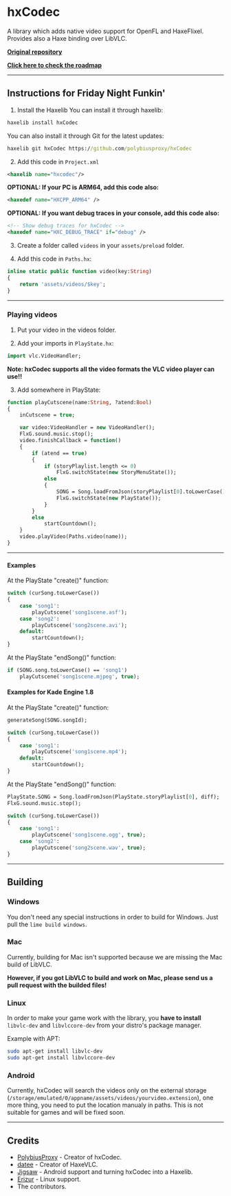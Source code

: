 # hxCodec

A library which adds native video support for OpenFL and HaxeFlixel. Provides also a Haxe binding over LibVLC.

**[Original repository](https://github.com/polybiusproxy/PolyEngine)**

**[Click here to check the roadmap](https://github.com/polybiusproxy/hxCodec/projects/1)**

--------------------------

## Instructions for Friday Night Funkin'

1. Install the Haxelib
You can install it through haxelib:
```cmd
haxelib install hxCodec
```

You can also install it through Git for the latest updates:
```cmd
haxelib git hxCodec https://github.com/polybiusproxy/hxCodec
```

2. Add this code in `Project.xml`
```xml
<haxelib name="hxcodec"/>
```

**OPTIONAL: If your PC is ARM64, add this code also:**
```xml
<haxedef name="HXCPP_ARM64" />
```

**OPTIONAL: If you want debug traces in your console, add this code also:**
```xml
<!-- Show debug traces for hxCodec -->
<haxedef name="HXC_DEBUG_TRACE" if="debug" />
```

3. Create a folder called `videos` in your `assets/preload` folder.

4. Add this code in `Paths.hx`:
```haxe
inline static public function video(key:String)
{
	return 'assets/videos/$key';
}
```

--------------------------

### Playing videos

1. Put your video in the videos folder.

2. Add your imports in `PlayState.hx`:
```haxe
import vlc.VideoHandler;
```

**Note: hxCodec supports all the video formats the VLC video player can use!!**

3. Add somewhere in PlayState:
```haxe
function playCutscene(name:String, ?atend:Bool)
{
	inCutscene = true;

	var video:VideoHandler = new VideoHandler();
	FlxG.sound.music.stop();
	video.finishCallback = function()
	{
		if (atend == true)
		{
			if (storyPlaylist.length <= 0)
				FlxG.switchState(new StoryMenuState());
			else
			{
				SONG = Song.loadFromJson(storyPlaylist[0].toLowerCase());
				FlxG.switchState(new PlayState());
			}
		}
		else
			startCountdown();
	}
	video.playVideo(Paths.video(name));
}
```

--------------------------

#### Examples

At the PlayState "create()" function:
```haxe
switch (curSong.toLowerCase())
{
	case 'song1':
		playCutscene('song1scene.asf');
	case 'song2':
		playCutscene('song2scene.avi');
	default:
		startCountdown();
}
```

At the PlayState "endSong()" function:
```haxe
if (SONG.song.toLowerCase() == 'song1')
	playCutscene('song1scene.mjpeg', true);
```

#### Examples for Kade Engine 1.8

At the PlayState "create()" function:
```haxe
generateSong(SONG.songId);

switch (curSong.toLowerCase())
{
	case 'song1':
		playCutscene('song1scene.mp4');
	default:
		startCountdown();
}

```

At the PlayState "endSong()" function:
```haxe
PlayState.SONG = Song.loadFromJson(PlayState.storyPlaylist[0], diff);
FlxG.sound.music.stop();

switch (curSong.toLowerCase())
{
	case 'song1':
		playCutscene('song1scene.ogg', true);
	case 'song2':
		playCutscene('song2scene.wav', true);
}
```

--------------------------

## Building

### Windows

You don't need any special instructions in order to build for Windows.
Just pull the `lime build windows`.

### Mac

Currently, building for Mac isn't supported because we are missing the Mac build of LibVLC.

**However, if you got LibVLC to build and work on Mac, please send us a pull request with the builded files!**

### Linux

In order to make your game work with the library, you **have to install** `libvlc-dev` and `libvlccore-dev` from your distro's package manager.

Example with APT:
```bash
sudo apt-get install libvlc-dev
sudo apt-get install libvlccore-dev
```

### Android

Currently, hxCodec will search the videos only on the external storage (`/storage/emulated/0/appname/assets/videos/yourvideo.extension`), one more thing, you need to put the location manualy in paths.
This is not suitable for games and will be fixed soon.

--------------------------

## Credits

- [PolybiusProxy](https://github.com/polybiusproxy) - Creator of hxCodec.
- [datee](https://github.com/datee) - Creator of HaxeVLC.
- [Jigsaw](https://github.com/jigsaw-4277821) - Android support and turning hxCodec into a Haxelib.
- [Erizur](https://github.com/Erizur) - Linux support.
- The contributors.
